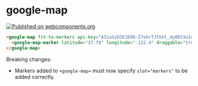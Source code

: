 google-map
==========

[![Published on webcomponents.org](https://img.shields.io/badge/webcomponents.org-published-blue.svg)](https://beta.webcomponents.org/element/GoogleWebComponents/google-map)

<!---
```
<custom-element-demo>
  <template>
    <script src="../webcomponentsjs/webcomponents-lite.min.js"></script>
    <link rel="import" href="google-map.html">
    <style>
      google-map {
        height: 300px;
      }
    </style>
    <next-code-block></next-code-block>
  </template>
</custom-element-demo>
```
-->
```html
<google-map fit-to-markers api-key="AIzaSyD3E1D9b-Z7ekrT3tbhl_dy8DCXuIuDDRc">
  <google-map-marker latitude="37.78" longitude="-122.4" draggable="true"></google-map-marker>
</google-map>
```

Breaking changes:
 * Markers added to `<google-map>` must now specify `slot="markers"` to be added correctly.
